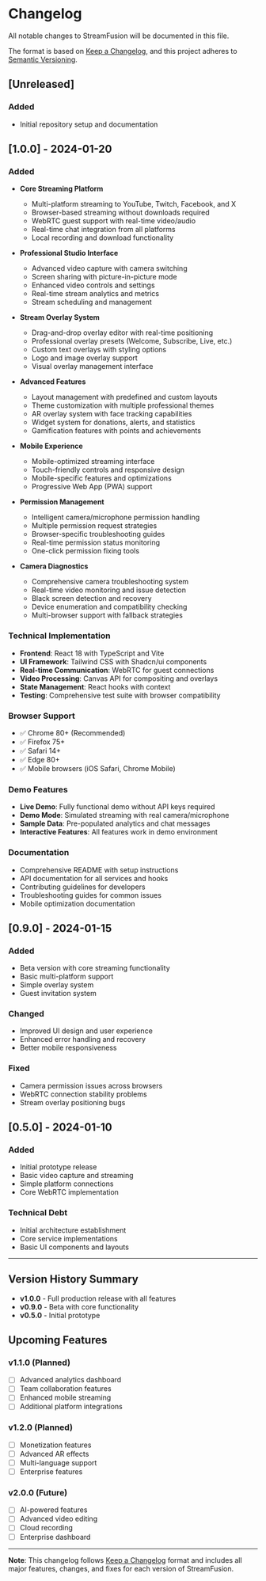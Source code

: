 # Changelog

All notable changes to StreamFusion will be documented in this file.

The format is based on [Keep a Changelog](https://keepachangelog.com/en/1.0.0/),
and this project adheres to [Semantic Versioning](https://semver.org/spec/v2.0.0.html).

## [Unreleased]

### Added

- Initial repository setup and documentation

## [1.0.0] - 2024-01-20

### Added

- **Core Streaming Platform**

  - Multi-platform streaming to YouTube, Twitch, Facebook, and X
  - Browser-based streaming without downloads required
  - WebRTC guest support with real-time video/audio
  - Real-time chat integration from all platforms
  - Local recording and download functionality

- **Professional Studio Interface**

  - Advanced video capture with camera switching
  - Screen sharing with picture-in-picture mode
  - Enhanced video controls and settings
  - Real-time stream analytics and metrics
  - Stream scheduling and management

- **Stream Overlay System**

  - Drag-and-drop overlay editor with real-time positioning
  - Professional overlay presets (Welcome, Subscribe, Live, etc.)
  - Custom text overlays with styling options
  - Logo and image overlay support
  - Visual overlay management interface

- **Advanced Features**

  - Layout management with predefined and custom layouts
  - Theme customization with multiple professional themes
  - AR overlay system with face tracking capabilities
  - Widget system for donations, alerts, and statistics
  - Gamification features with points and achievements

- **Mobile Experience**

  - Mobile-optimized streaming interface
  - Touch-friendly controls and responsive design
  - Mobile-specific features and optimizations
  - Progressive Web App (PWA) support

- **Permission Management**

  - Intelligent camera/microphone permission handling
  - Multiple permission request strategies
  - Browser-specific troubleshooting guides
  - Real-time permission status monitoring
  - One-click permission fixing tools

- **Camera Diagnostics**
  - Comprehensive camera troubleshooting system
  - Real-time video monitoring and issue detection
  - Black screen detection and recovery
  - Device enumeration and compatibility checking
  - Multi-browser support with fallback strategies

### Technical Implementation

- **Frontend**: React 18 with TypeScript and Vite
- **UI Framework**: Tailwind CSS with Shadcn/ui components
- **Real-time Communication**: WebRTC for guest connections
- **Video Processing**: Canvas API for compositing and overlays
- **State Management**: React hooks with context
- **Testing**: Comprehensive test suite with browser compatibility

### Browser Support

- ✅ Chrome 80+ (Recommended)
- ✅ Firefox 75+
- ✅ Safari 14+
- ✅ Edge 80+
- ✅ Mobile browsers (iOS Safari, Chrome Mobile)

### Demo Features

- **Live Demo**: Fully functional demo without API keys required
- **Demo Mode**: Simulated streaming with real camera/microphone
- **Sample Data**: Pre-populated analytics and chat messages
- **Interactive Features**: All features work in demo environment

### Documentation

- Comprehensive README with setup instructions
- API documentation for all services and hooks
- Contributing guidelines for developers
- Troubleshooting guides for common issues
- Mobile optimization documentation

## [0.9.0] - 2024-01-15

### Added

- Beta version with core streaming functionality
- Basic multi-platform support
- Simple overlay system
- Guest invitation system

### Changed

- Improved UI design and user experience
- Enhanced error handling and recovery
- Better mobile responsiveness

### Fixed

- Camera permission issues across browsers
- WebRTC connection stability problems
- Stream overlay positioning bugs

## [0.5.0] - 2024-01-10

### Added

- Initial prototype release
- Basic video capture and streaming
- Simple platform connections
- Core WebRTC implementation

### Technical Debt

- Initial architecture establishment
- Core service implementations
- Basic UI components and layouts

---

## Version History Summary

- **v1.0.0** - Full production release with all features
- **v0.9.0** - Beta with core functionality
- **v0.5.0** - Initial prototype

## Upcoming Features

### v1.1.0 (Planned)

- [ ] Advanced analytics dashboard
- [ ] Team collaboration features
- [ ] Enhanced mobile streaming
- [ ] Additional platform integrations

### v1.2.0 (Planned)

- [ ] Monetization features
- [ ] Advanced AR effects
- [ ] Multi-language support
- [ ] Enterprise features

### v2.0.0 (Future)

- [ ] AI-powered features
- [ ] Advanced video editing
- [ ] Cloud recording
- [ ] Enterprise dashboard

---

**Note**: This changelog follows [Keep a Changelog](https://keepachangelog.com/) format and includes all major features, changes, and fixes for each version of StreamFusion.
